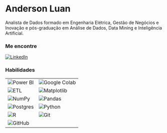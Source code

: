 # Anderson Luan

Analista de Dados formado em Engenharia Elétrica, Gestão de Negócios e Inovação e pós-graduação em Análise de Dados, Data Mining e Inteligência Artificial.

### Me encontre

[![LinkedIn](https://custom-icon-badges.demolab.com/badge/LinkedIn-0A66C2?logo=linkedin-white&logoColor=fff)](https://www.linkedin.com/in/anderson-luan-55bb1393/)


### Habilidades

|       |         |
|-------|---------|
|![Power BI](https://custom-icon-badges.demolab.com/badge/Power%20BI-F1C912?logo=power-bi&logoColor=fff)|![Google Colab](https://img.shields.io/badge/Google%20Colab-F9AB00?logo=googlecolab&logoColor=fff)|
|![ETL](https://custom-icon-badges.demolab.com/badge/ETL-9370DB?logo=etl-logo&logoColor=fff)|![Matplotlib](https://custom-icon-badges.demolab.com/badge/Matplotlib-71D291?logo=matplotlib&logoColor=fff)|
|![NumPy](https://img.shields.io/badge/NumPy-4DABCF?logo=numpy&logoColor=fff)|![Pandas](https://img.shields.io/badge/Pandas-150458?logo=pandas&logoColor=fff)|
|![Postgres](https://img.shields.io/badge/Postgres-%23316192.svg?logo=postgresql&logoColor=white)|![Python](https://img.shields.io/badge/Python-3776AB?logo=python&logoColor=fff)|
|![R](https://img.shields.io/badge/R-%23276DC3.svg?logo=r&logoColor=white)|![Git](https://img.shields.io/badge/Git-F05032?logo=git&logoColor=fff)|
|![GitHub](https://img.shields.io/badge/GitHub-%23121011.svg?logo=github&logoColor=white)|